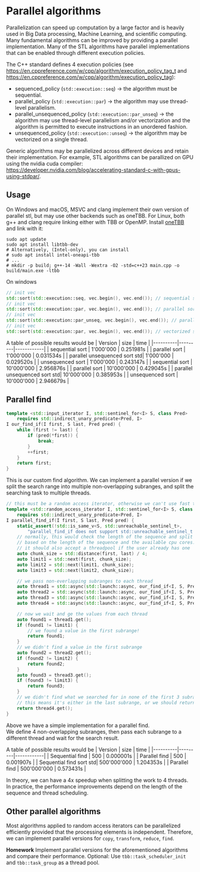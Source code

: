 # Parallel algorithms

Parallelization can speed up computation by a large factor and is heavily used in Big Data processing, Machine Learning, and scientific computing. Many fundamental algorithms can be improved by providing a parallel implementation. Many of the STL algorithms have parallel implementations that can be enabled through different execution policies.

The C++ standard defines 4 execution policies (see https://en.cppreference.com/w/cpp/algorithm/execution_policy_tag_t and https://en.cppreference.com/w/cpp/algorithm/execution_policy_tag):
* sequenced_policy (`std::execution::seq`) -> the algorithm must be sequential.
* parallel_policy (`std::execution::par`) -> the algorithm may use thread-level parallelism.
* parallel_unsequenced_policy (`std::execution::par_unseq`) -> the algorithm may use thread-level parallelism and/or vectorization and the algorithm is permitted to execute instructions in an unordered fashion.
* unsequenced_policy  (`std::execution::unseq`) -> the algorithm may be vectorized on a single thread.

Generic algorithms may be parallelized across different devices and retain their implementation. For example, STL algorithms can be parallized on GPU using the nvidia cuda compiler: https://developer.nvidia.com/blog/accelerating-standard-c-with-gpus-using-stdpar/.  


## Usage

On Windows and macOS, MSVC and clang implement their own version of parallel stl, but may use other backends such as oneTBB. For Linux, both g++ and clang require linking either with TBB or OpenMP. 
Install [oneTBB](https://github.com/uxlfoundation/oneTBB) and link with it:

```
sudo apt update
sudo apt install libtbb-dev
# Alternatively, (Intel-only), you can install
# sudo apt install intel-oneapi-tbb
# ...
# mkdir -p build; g++-14 -Wall -Wextra -O2 -std=c++23 main.cpp -o build/main.exe -ltbb
```

On windows 

```c++
// init vec 
std::sort(std::execution::seq, vec.begin(), vec.end()); // sequential sort
// init vec
std::sort(std::execution::par, vec.begin(), vec.end()); // parallel sort
// init vec
std::sort(std::execution::par_unseq, vec.begin(), vec.end()); // parallel + vectorized sort
// init vec
std::sort(std::execution::par, vec.begin(), vec.end()); // vectorized sort
```

A table of possible results would be
| Version  | size    | time       | 
|----------|---------|------------|
| sequential sort       |  1'000'000 | 0.251981s  |
| parallel sort       | 1'000'000 | 0.031534s |
| parallel unsequenced sort std| 1'000'000 | 0.029520s  |
| unsequenced sort       | 1'000'000 | 0.243147s  |
| sequential sort       |  10'000'000 | 2.956876s  |
| parallel sort       | 10'000'000 | 0.429045s |
| parallel unsequenced sort std| 10'000'000 | 0.385953s  |
| unsequenced sort       | 10'000'000 | 2.946679s  |

## Parallel find

```c++
template <std::input_iterator I, std::sentinel_for<I> S, class Pred>
    requires std::indirect_unary_predicate<Pred, I>
I our_find_if(I first, S last, Pred pred) {
    while (first != last) {
        if (pred(*first)) {
            break;
        }
        ++first;
    }
    return first;
}
```

This is our custom find algorithm. We can implement a parallel version if we split the search range into multiple non-overlapping subranges, and split the searching task to multiple threads. 

```c++
// this must be a random access iterator, otherwise we can't use fast traversal and the parallel algorithm would become useless
template <std::random_access_iterator I, std::sentinel_for<I> S, class Pred>
    requires std::indirect_unary_predicate<Pred, I>
I parallel_find_if(I first, S last, Pred pred) {
    static_assert(!std::is_same_v<S, std::unreachable_sentinel_t>,
        "parallel_find_if does not support std::unreachable_sentinel_t as the sentinel type.");
    // normally, this would check the length of the sequence and split it into chunks dynamically using an heuristic
    // based on the length of the sequence and the available cpu cores.
    // it should also accept a threadpool if the user already has one
    auto chunk_size = std::distance(first, last) / 4;
    auto limit1 = std::next(first, chunk_size);
    auto limit2 = std::next(limit1, chunk_size);
    auto limit3 = std::next(limit2, chunk_size);

    // we pass non-everlapping subranges to each thread
    auto thread1 = std::async(std::launch::async, our_find_if<I, S, Pred>, first, limit1, pred);
    auto thread2 = std::async(std::launch::async, our_find_if<I, S, Pred>, limit1, limit2, pred);
    auto thread3 = std::async(std::launch::async, our_find_if<I, S, Pred>, limit2, limit3, pred);
    auto thread4 = std::async(std::launch::async, our_find_if<I, S, Pred>, limit3, last, pred);

    // now we wait and ge the values from each thread
    auto found1 = thread1.get();
    if (found1 != limit1) {
        // we found a value in the first subrange!
        return found1;
    }
    // we didn't find a value in the first subrange
    auto found2 = thread2.get();
    if (found2 != limit2) {
        return found2;
    }
    auto found3 = thread3.get();
    if (found3 != limit3) {
        return found3;
    }
    // we didn't find what we searched for in none of the first 3 subranges
    // this means it's either in the last subrange, or we should return last
    return thread4.get(); 
}
```

Above we have a simple implementation for a parallel find.  
We define 4 non-overlapping subranges, then pass each subrange to a different thread and wait for the search result. 

A table of possible results would be
| Version  | size    | time       | 
|----------|---------|------------|
| Sequential find       |  500 | 0.000001s  |
| Parallel find       | 500 | 0.001907s |
| Sequential find sort std| 500'000'000 | 1.204353s  |
| Parallel find       | 500'000'000 | 0.573431s  |

In theory, we can have a 4x speedup when splitting the work to 4 threads. In practice, the performance improvements depend on the length of the sequence and thread scheduling.

## Other parallel algorithms

Most algorithms applied to random access iterators can be parallelized efficiently provided that the processing elements is independent. Therefore, we can implement parallel versions for `copy`, `transform`, `reduce`, `find`.

**Homework** Implement parallel versions for the aforementioned algorithms and compare their performance. Optional: Use `tbb::task_scheduler_init` and `tbb::task_group` as a thread pool.

